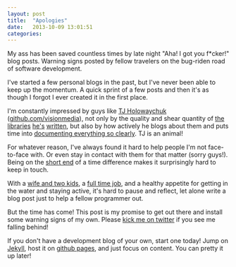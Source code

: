 ```yaml
---
layout: post
title:  "Apologies"
date:   2013-10-09 13:01:51
categories:
---
```


My ass has been saved countless times by late night "Aha! I got you f*cker!" blog posts. Warning signs posted by fellow travelers on the bug-riden road of software development.

I've started a few personal blogs in the past, but I've never been able to keep up the momentum.  A quick sprint of a few posts and then it's as though I forgot I ever created it in the first place.

I'm constantly impressed by guys like [TJ Holowaychuk][tj] ([github.com/visionmedia][visionmedia]), not only by the quality and shear quantity of [the][1] [libraries][2] [he's][3] [written][4], but also by how actively he blogs about them and puts time into [documenting everything so clearly][rework].  TJ is an animal!

For whatever reason, I've always found it hard to help people I'm not face-to-face with. Or even stay in contact with them for that matter (sorry guys!). Being on the [short end][hst] of a time difference makes it surprisingly hard to keep in touch.

With a [wife and two kids][instagram], a [full time job][kumu], and a healthy appetite for getting in the water and staying active, it's hard to pause and reflect, let alone write a blog post just to help a fellow programmer out.

But the time has come! This post is my promise to get out there and install some warning signs of my own. Please [kick me on twitter][kick] if you see me falling behind!

If you don't have a development blog of your own, start one today! Jump on [Jekyll][jekyll], host it on [github pages][jekyllgithub], and just focus on content. You can pretty it up later!

[1]: https://github.com/visionmedia/express
[2]: https://github.com/visionmedia/jade
[3]: https://github.com/visionmedia/mocha
[4]: https://github.com/visionmedia/commander.js
[rework]: http://tjholowaychuk.com/post/44267035203/modular-css-preprocessing-with-rework
[tj]: http://tjholowaychuk.com/
[visionmedia]: https://github.com/visionmedia
[hst]: https://www.google.com/search?q=current+time+in+hawaii
[instagram]: http://instagram.com/rymohr
[kumu]: http://kumu.io
[kick]: https://twitter.com/intent/tweet?text=kick%20@thesaltybits
[jekyll]: http://jekyllrb.com/
[jekyllgithub]: http://jekyllrb.com/docs/github-pages/
